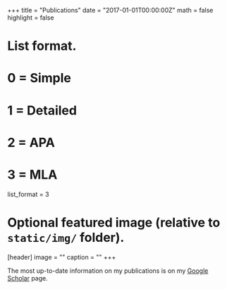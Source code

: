 +++
title = "Publications"
date = "2017-01-01T00:00:00Z"
math = false
highlight = false

# List format.
#   0 = Simple
#   1 = Detailed
#   2 = APA
#   3 = MLA
list_format = 3

# Optional featured image (relative to `static/img/` folder).
[header]
image = ""
caption = ""
+++

The most up-to-date information on my publications is on my <a href="https://scholar.google.co.uk/citations?user=4empyKkAAAAJ&hl=en">Google Scholar</a> page.